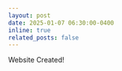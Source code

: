 ```yaml
---
layout: post
date: 2025-01-07 06:30:00-0400
inline: true
related_posts: false
---
```


Website Created!
